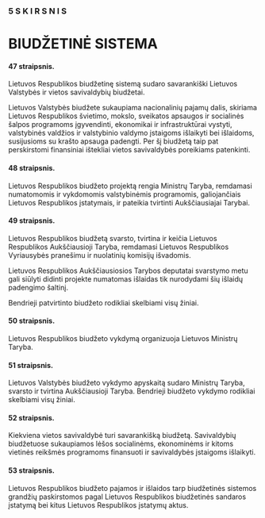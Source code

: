 ### 5 S K I R S N I S

# BIUDŽETINĖ SISTEMA

#### 47 straipsnis.

Lietuvos Respublikos biudžetinę sistemą sudaro savarankiški Lietuvos Valstybės ir vietos savivaldybių biudžetai.

Lietuvos Valstybės biudžete sukaupiama nacionalinių pajamų dalis, skiriama Lietuvos Respublikos švietimo, mokslo, sveikatos apsaugos ir socialinės šalpos programoms įgyvendinti, ekonomikai ir infrastruktūrai vystyti, valstybinės valdžios ir valstybinio valdymo įstaigoms išlaikyti bei išlaidoms, susijusioms su krašto apsauga padengti. Per šį biudžetą taip pat perskirstomi finansiniai ištekliai vietos savivaldybės poreikiams patenkinti.

#### 48 straipsnis.

Lietuvos Respublikos biudžeto projektą rengia Ministrų Taryba, remdamasi numatomomis ir vykdomomis valstybinėmis programomis, galiojančiais Lietuvos Respublikos įstatymais, ir pateikia tvirtinti Aukščiausiajai Tarybai.

#### 49 straipsnis.

Lietuvos Respublikos biudžetą svarsto, tvirtina ir keičia Lietuvos Respublikos Aukščiausioji Taryba, remdamasi Lietuvos Respublikos Vyriausybės pranešimu ir nuolatinių komisijų išvadomis.

Lietuvos Respublikos Aukščiausiosios Tarybos deputatai svarstymo metu gali siūlyti didinti projekte numatomas išlaidas tik nurodydami šių išlaidų padengimo šaltinį.

Bendrieji patvirtinto biudžeto rodikliai skelbiami visų žiniai.

#### 50 straipsnis.

Lietuvos Respublikos biudžeto vykdymą organizuoja Lietuvos Ministrų Taryba.

#### 51 straipsnis.

Lietuvos Valstybės biudžeto vykdymo apyskaitą sudaro Ministrų Taryba, svarsto ir tvirtina Aukščiausioji Taryba. Bendrieji biudžeto vykdymo rodikliai skelbiami visų žiniai.

#### 52 straipsnis.

Kiekviena vietos savivaldybė turi savarankišką biudžetą. Savivaldybių biudžetuose sukaupiamos lėšos socialinėms, ekonominėms ir kitoms vietinės reikšmės programoms finansuoti ir savivaldybės įstaigoms išlaikyti.

#### 53 straipsnis.

Lietuvos Respublikos biudžeto pajamos ir išlaidos tarp biudžetinės sistemos grandžių paskirstomos pagal Lietuvos Respublikos biudžetinės sandaros įstatymą bei kitus Lietuvos Respublikos įstatymų aktus.
